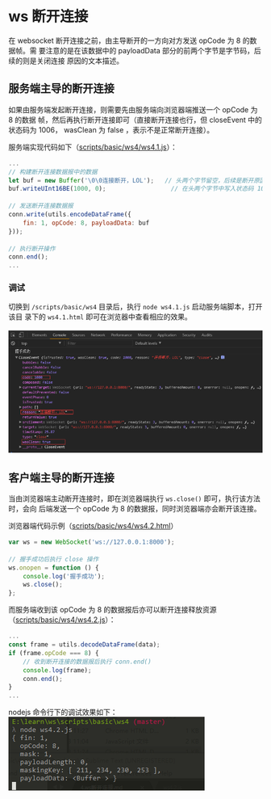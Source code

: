 # ws 断开连接
在 websocket 断开连接之前，由主导断开的一方向对方发送 opCode 为 8 的数据帧。需
要注意的是在该数据中的 payloadData 部分的前两个字节是字节码，后续的则是关闭连接
原因的文本描述。

## 服务端主导的断开连接
如果由服务端发起断开连接，则需要先由服务端向浏览器端推送一个 opCode 为 8 的数据
帧，然后再执行断开连接即可（直接断开连接也行，但 closeEvent 中的状态码为 1006，
wasClean 为 false ，表示不是正常断开连接）。

服务端实现代码如下（[scripts/basic/ws4/ws4.1.js](/scripts/basic/ws4/ws4.1.js)）：
```js
...
// 构建断开连接数据报中的数据
let buf = new Buffer('\0\0连接断开，LOL');   // 头两个字节留空，后续是断开原因
buf.writeUInt16BE(1000, 0);                  // 在头两个字节中写入状态码 1000

// 发送断开连接数据报
conn.write(utils.encodeDataFrame({
    fin: 1, opCode: 8, payloadData: buf
}));

// 执行断开操作
conn.end();
...
```

### 调试
切换到 `/scripts/basic/ws4` 目录后，执行 `node ws4.1.js` 启动服务端脚本，打开该目
录下的 `ws4.1.html` 即可在浏览器中查看相应的效果。

![docs/basic/ws4.1.png](/docs/basic/ws4.1.png)

## 客户端主导的断开连接
当由浏览器端主动断开连接时，即在浏览器端执行 `ws.close()` 即可，执行该方法时，会向
后端发送一个 opCode 为 8 的数据报，同时浏览器端亦会断开该连接。

浏览器端代码示例（[scripts/basic/ws4/ws4.2.html](scripts/basic/ws4/ws4.2.html)）
```js
var ws = new WebSocket('ws://127.0.0.1:8000');

// 握手成功后执行 close 操作
ws.onopen = function () {
    console.log('握手成功');
    ws.close();
};
```

而服务端收到该 opCode 为 8 的数据报后亦可以断开连接释放资源（[scripts/basic/ws4/ws4.2.js](scripts/basic/ws4/ws4.2.js)）：
```js
...
const frame = utils.decodeDataFrame(data);
if (frame.opCode === 8) {
    // 收到断开连接的数据报后执行 conn.end()
    console.log(frame);
    conn.end();
}
...
```

nodejs 命令行下的调试效果如下：  
![docs/basic/ws4.2.png](/docs/basic/ws4.2.png)